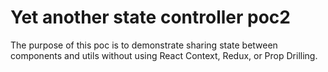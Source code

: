 # Yet another state controller poc2

The purpose of this poc is to demonstrate sharing state between components and utils without using React Context, Redux, or Prop Drilling.
